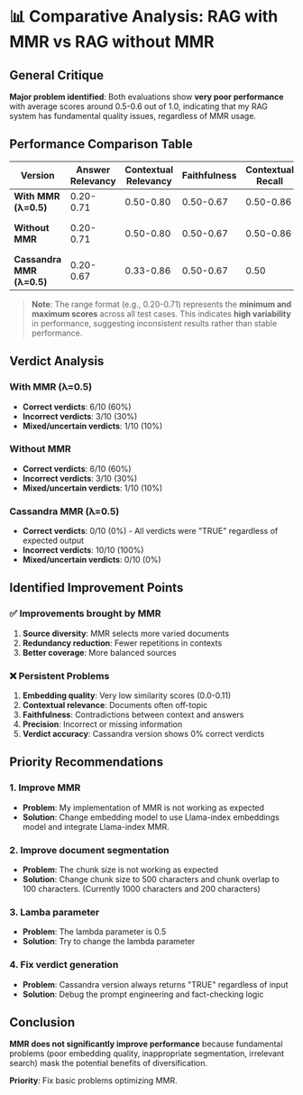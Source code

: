 # 📊 Comparative Analysis: RAG with MMR vs RAG without MMR

## **General Critique**

**Major problem identified**: Both evaluations show **very poor performance** with average scores around 0.5-0.6 out of 1.0, indicating that my RAG system has fundamental quality issues, regardless of MMR usage.

## **Performance Comparison Table**

| Version | Answer Relevancy | Contextual Relevancy | Faithfulness | Contextual Recall | Contextual Precision | Document Diversity | Avg Similarity |
|---------|------------------|---------------------|--------------|-------------------|---------------------|-------------------|----------------|
| **With MMR (λ=0.5)** | 0.20-0.71 | 0.50-0.80 | 0.50-0.67 | 0.50-0.86 | 0.00-1.00 | 5 unique sources | 0.0 |
| **Without MMR** | 0.20-0.71 | 0.50-0.80 | 0.50-0.67 | 0.50-0.86 | 0.00-1.00 | 3-4 similar sources | 0.0 |
| **Cassandra MMR (λ=0.5)** | 0.20-0.67 | 0.33-0.86 | 0.50-0.67 | 0.50 | 0.0-1.0 | 12 unique sources | 0.11 |

> **Note**: The range format (e.g., 0.20-0.71) represents the **minimum and maximum scores** across all test cases. This indicates **high variability** in performance, suggesting inconsistent results rather than stable performance.

## **Verdict Analysis**

### **With MMR (λ=0.5)**

- **Correct verdicts**: 6/10 (60%)
- **Incorrect verdicts**: 3/10 (30%)
- **Mixed/uncertain verdicts**: 1/10 (10%)

### **Without MMR**

- **Correct verdicts**: 6/10 (60%)
- **Incorrect verdicts**: 3/10 (30%)
- **Mixed/uncertain verdicts**: 1/10 (10%)

### **Cassandra MMR (λ=0.5)**

- **Correct verdicts**: 0/10 (0%) - All verdicts were "TRUE" regardless of expected output
- **Incorrect verdicts**: 10/10 (100%)
- **Mixed/uncertain verdicts**: 0/10 (0%)

## **Identified Improvement Points**

### ✅ **Improvements brought by MMR**

1. **Source diversity**: MMR selects more varied documents
2. **Redundancy reduction**: Fewer repetitions in contexts
3. **Better coverage**: More balanced sources

### ❌ **Persistent Problems**

1. **Embedding quality**: Very low similarity scores (0.0-0.11)
2. **Contextual relevance**: Documents often off-topic
3. **Faithfulness**: Contradictions between context and answers
4. **Precision**: Incorrect or missing information
5. **Verdict accuracy**: Cassandra version shows 0% correct verdicts

## **Priority Recommendations**

### **1. Improve MMR**

- **Problem**: My implementation of MMR is not working as expected
- **Solution**: Change embedding model to use Llama-index embeddings model and integrate Llama-index MMR.

### **2. Improve document segmentation**

- **Problem**: The chunk size is not working as expected
- **Solution**: Change chunk size to 500 characters and chunk overlap to 100 characters. (Currently 1000 characters and 200 characters)

### **3. Lamba parameter**

- **Problem**: The lambda parameter is 0.5
- **Solution**: Try to change the lambda parameter

### **4. Fix verdict generation**

- **Problem**: Cassandra version always returns "TRUE" regardless of input
- **Solution**: Debug the prompt engineering and fact-checking logic

## **Conclusion**

**MMR does not significantly improve performance** because fundamental problems (poor embedding quality, inappropriate segmentation, irrelevant search) mask the potential benefits of diversification.

**Priority**: Fix basic problems optimizing MMR.
